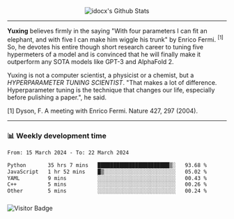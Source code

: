 <div align="center">
    <img align="center" src="https://github-readme-stats.vercel.app/api?username=idocx&show_icons=true&count_private=true&hide_border=true" alt="idocx's Github Stats"></img>
</div>

---

**Yuxing** believes firmly in the saying "With four parameters I can fit an elephant, and with five I can make him wiggle his trunk" by Enrico Fermi. <sup>[1]</sup> So, he devotes his entire though short research career to tuning five hypermeters of a model and is convinced that he will finally make it outperform any SOTA models like GPT-3 and AlphaFold 2.

Yuxing is not a computer scientist, a physicist or a chemist, but a *HYPERPARAMETER TUNING SCIENTIST*. "That makes a lot of difference. Hyperparameter tuning is the technique that changes our life, especially before pulishing a paper.", he said.

[1] Dyson, F. A meeting with Enrico Fermi. Nature 427, 297 (2004).


---

### 📊 Weekly development time
<!--START_SECTION:waka-->

```txt
From: 15 March 2024 - To: 22 March 2024

Python       35 hrs 7 mins   ███████████████████████▒░   93.68 %
JavaScript   1 hr 52 mins    █▒░░░░░░░░░░░░░░░░░░░░░░░   05.02 %
YAML         9 mins          ░░░░░░░░░░░░░░░░░░░░░░░░░   00.43 %
C++          5 mins          ░░░░░░░░░░░░░░░░░░░░░░░░░   00.26 %
Other        5 mins          ░░░░░░░░░░░░░░░░░░░░░░░░░   00.24 %
```

<!--END_SECTION:waka-->

### 

![Visitor Badge](https://visitor-badge.laobi.icu/badge?page_id=idocx.idocx)